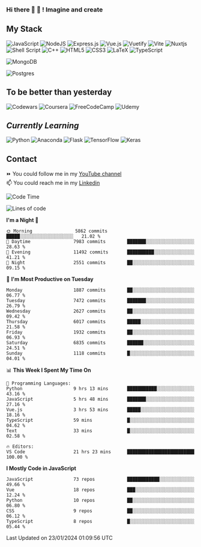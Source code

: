 ### Hi there 👋 🤖 ! Imagine and create

## My Stack
![JavaScript](https://img.shields.io/badge/javascript-%23323330.svg?style=for-the-badge&logo=javascript&logoColor=%23F7DF1E) ![NodeJS](https://img.shields.io/badge/node.js-6DA55F?style=for-the-badge&logo=node.js&logoColor=white) <img alt="Express.js" src="https://img.shields.io/badge/express.js%20-%23404d59.svg?&style=for-the-badge"/> ![Vue.js](https://img.shields.io/badge/vuejs-%2335495e.svg?style=for-the-badge&logo=vuedotjs&logoColor=%234FC08D) ![Vuetify](https://img.shields.io/badge/Vuetify-1867C0?style=for-the-badge&logo=vuetify&logoColor=AEDDFF) ![Vite](https://img.shields.io/badge/vite-%23646CFF.svg?style=for-the-badge&logo=vite&logoColor=white) ![Nuxtjs](https://img.shields.io/badge/Nuxt-002E3B?style=for-the-badge&logo=nuxtdotjs&logoColor=#00DC82) ![Shell Script](https://img.shields.io/badge/shell_script-%23121011.svg?style=for-the-badge&logo=gnu-bash&logoColor=white) ![C++](https://img.shields.io/badge/c++-%2300599C.svg?style=for-the-badge&logo=c%2B%2B&logoColor=white) ![HTML5](https://img.shields.io/badge/html5-%23E34F26.svg?style=for-the-badge&logo=html5&logoColor=white) ![CSS3](https://img.shields.io/badge/css3-%231572B6.svg?style=for-the-badge&logo=css3&logoColor=white) ![LaTeX](https://img.shields.io/badge/latex-%23008080.svg?style=for-the-badge&logo=latex&logoColor=white) ![TypeScript](https://img.shields.io/badge/typescript-%23007ACC.svg?style=for-the-badge&logo=typescript&logoColor=white)
<div>
  <img alt="MongoDB" src ="https://img.shields.io/badge/MongoDB-%234ea94b.svg?&style=for-the-badge&logo=mongodb&logoColor=white"/>
  
  ![Postgres](https://img.shields.io/badge/postgres-%23316192.svg?style=for-the-badge&logo=postgresql&logoColor=white)
</div>

## To be better than yesterday
![Codewars](https://img.shields.io/badge/Codewars-B1361E?style=for-the-badge&logo=codewars&logoColor=grey)
  ![Coursera](https://img.shields.io/badge/Coursera-%230056D2.svg?style=for-the-badge&logo=Coursera&logoColor=white)
  ![FreeCodeCamp](https://img.shields.io/badge/Freecodecamp-%23123.svg?&style=for-the-badge&logo=freecodecamp&logoColor=green)
  ![Udemy](https://img.shields.io/badge/Udemy-A435F0?style=for-the-badge&logo=Udemy&logoColor=white)

## *Currently Learning*
![Python](https://img.shields.io/badge/python-3670A0?style=for-the-badge&logo=python&logoColor=ffdd54) ![Anaconda](https://img.shields.io/badge/Anaconda-%2344A833.svg?style=for-the-badge&logo=anaconda&logoColor=white) 
![Flask](https://img.shields.io/badge/flask-%23000.svg?style=for-the-badge&logo=flask&logoColor=white) ![TensorFlow](https://img.shields.io/badge/TensorFlow-%23FF6F00.svg?style=for-the-badge&logo=TensorFlow&logoColor=white) ![Keras](https://img.shields.io/badge/Keras-%23D00000.svg?style=for-the-badge&logo=Keras&logoColor=white)

## Contact
⏩ You could follow me in my <a href="https://www.youtube.com/c/ViktorJimenezF" target="blank">YouTube channel</a>   <br>
📫 You could reach me in my <a href="https://www.linkedin.com/in/victorjuanjimenez/" target="blank">Linkedin</a>  

<!--START_SECTION:waka-->
![Code Time](http://img.shields.io/badge/Code%20Time-1%2C975%20hrs%2039%20mins-blue)

![Lines of code](https://img.shields.io/badge/From%20Hello%20World%20I%27ve%20Written-61.1%20million%20lines%20of%20code-blue)

**I'm a Night 🦉** 

```text
🌞 Morning                5862 commits        █████░░░░░░░░░░░░░░░░░░░░   21.02 % 
🌆 Daytime                7983 commits        ███████░░░░░░░░░░░░░░░░░░   28.63 % 
🌃 Evening                11492 commits       ██████████░░░░░░░░░░░░░░░   41.21 % 
🌙 Night                  2551 commits        ██░░░░░░░░░░░░░░░░░░░░░░░   09.15 % 
```
📅 **I'm Most Productive on Tuesday** 

```text
Monday                   1887 commits        ██░░░░░░░░░░░░░░░░░░░░░░░   06.77 % 
Tuesday                  7472 commits        ███████░░░░░░░░░░░░░░░░░░   26.79 % 
Wednesday                2627 commits        ██░░░░░░░░░░░░░░░░░░░░░░░   09.42 % 
Thursday                 6017 commits        █████░░░░░░░░░░░░░░░░░░░░   21.58 % 
Friday                   1932 commits        ██░░░░░░░░░░░░░░░░░░░░░░░   06.93 % 
Saturday                 6835 commits        ██████░░░░░░░░░░░░░░░░░░░   24.51 % 
Sunday                   1118 commits        █░░░░░░░░░░░░░░░░░░░░░░░░   04.01 % 
```


📊 **This Week I Spent My Time On** 

```text
💬 Programming Languages: 
Python                   9 hrs 13 mins       ███████████░░░░░░░░░░░░░░   43.16 % 
JavaScript               5 hrs 48 mins       ███████░░░░░░░░░░░░░░░░░░   27.16 % 
Vue.js                   3 hrs 53 mins       █████░░░░░░░░░░░░░░░░░░░░   18.16 % 
TypeScript               59 mins             █░░░░░░░░░░░░░░░░░░░░░░░░   04.62 % 
Text                     33 mins             █░░░░░░░░░░░░░░░░░░░░░░░░   02.58 % 

🔥 Editors: 
VS Code                  21 hrs 23 mins      █████████████████████████   100.00 % 
```

**I Mostly Code in JavaScript** 

```text
JavaScript               73 repos            ████████████░░░░░░░░░░░░░   49.66 % 
Vue                      18 repos            ███░░░░░░░░░░░░░░░░░░░░░░   12.24 % 
Python                   10 repos            ██░░░░░░░░░░░░░░░░░░░░░░░   06.80 % 
CSS                      9 repos             ██░░░░░░░░░░░░░░░░░░░░░░░   06.12 % 
TypeScript               8 repos             █░░░░░░░░░░░░░░░░░░░░░░░░   05.44 % 
```




 Last Updated on 23/01/2024 01:09:56 UTC
<!--END_SECTION:waka-->

<!--
**ViktorJJF/ViktorJJF** is a ✨ _special_ ✨ repository because its `README.md` (this file) appears on your GitHub profile.



Here are some ideas to get you started:

- 🔭 I’m currently working on ...
- 🌱 I’m currently learning ...
- 👯 I’m looking to collaborate on ...
- 🤔 I’m looking for help with ...
- 💬 Ask me about ...
- 📫 How to reach me: ...
- 😄 Pronouns: ...
- ⚡ Fun fact: ...
-->
